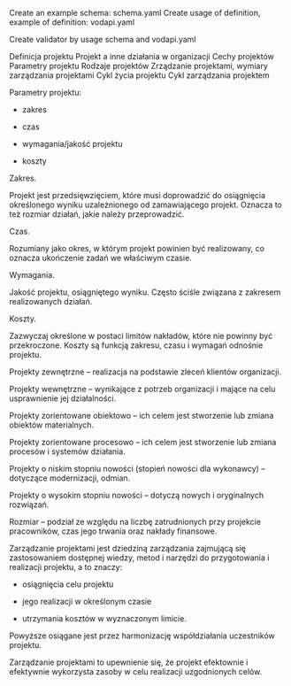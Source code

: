 Create an example schema: schema.yaml
Create usage of definition, example of definition: vodapi.yaml

Create validator by usage schema and vodapi.yaml 


Definicja projektu
Projekt a inne działania w organizacji
Cechy projektów
Parametry projektu
Rodzaje projektów
Zrządzanie projektami, wymiary zarządzania projektami
Cykl życia projektu
Cykl zarządzania projektem

Parametry projektu:

- zakres

- czas

- wymagania/jakość projektu

- koszty

Zakres.

Projekt jest przedsięwzięciem, które musi doprowadzić do osiągnięcia określonego wyniku uzależnionego od zamawiającego projekt. Oznacza to też rozmiar działań, jakie należy przeprowadzić.

Czas.

Rozumiany jako okres, w którym projekt powinien być realizowany, co oznacza ukończenie zadań we właściwym czasie.

Wymagania.

Jakość projektu, osiągniętego wyniku. Często ściśle związana z zakresem realizowanych działań.

Koszty.

Zazwyczaj określone w postaci limitów nakładów, które nie powinny być przekroczone. Koszty są funkcją zakresu, czasu i wymagań odnośnie projektu.


Projekty zewnętrzne – realizacja na podstawie zleceń klientów organizacji.

Projekty wewnętrzne – wynikające z potrzeb organizacji i mające na celu usprawnienie jej działalności.

Projekty zorientowane obiektowo – ich celem jest stworzenie lub zmiana obiektów materialnych.

Projekty zorientowane procesowo – ich celem jest stworzenie lub zmiana procesów i systemów działania.

Projekty o niskim stopniu nowości (stopień nowości dla wykonawcy) – dotyczące modernizacji, odmian.

Projekty o wysokim stopniu nowości – dotyczą nowych i oryginalnych rozwiązań.

Rozmiar – podział ze względu na liczbę zatrudnionych przy projekcie pracowników, czas jego trwania oraz nakłady finansowe.

Zarządzanie projektami jest dziedziną zarządzania zajmującą się zastosowaniem dostępnej wiedzy, metod i narzędzi do przygotowania i realizacji projektu, a to znaczy:

- osiągnięcia celu projektu

- jego realizacji w określonym czasie

- utrzymania kosztów w wyznaczonym limicie.

Powyższe osiągane jest przez harmonizację współdziałania uczestników projektu.

Zarządzanie projektami to upewnienie się, że projekt efektownie i efektywnie wykorzysta zasoby w celu realizacji uzgodnionych celów.
